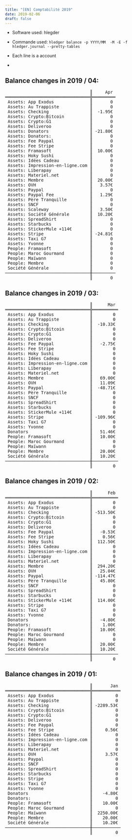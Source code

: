 ```yaml
---
title: "[EN] Comptabilité 2019"
date: 2019-02-06
draft: false
---
```


* Software used: hlegder
* Commande used: `hledger balance -p YYYY/MM  -M -E -f hledger.journal --pretty-tables`

* Each line is a account
*
## Balance changes in 2019 / 04:
<pre>
                                 ║     Apr 
═════════════════════════════════╬═════════
 Assets: App Exodus              ║       0 
 Assets: Au Trappiste            ║       0 
 Assets: Checking                ║  -1.95€ 
 Assets: Crypto:Bitcoin          ║       0 
 Assets: Crypto:Ğ1               ║       0 
 Assets: Deliveroo               ║       0 
 Assets: Donators                ║ -21.80€ 
 Assets: Donators:               ║       0 
 Assets: Fee Paypal              ║       0 
 Assets: Fee Stripe              ║       0 
 Assets: Framasoft               ║  10.00€ 
 Assets: Hoky Sushi              ║       0 
 Assets: Idées Cadeau            ║       0 
 Assets: Impression-en-ligne.com ║       0 
 Assets: Liberapay               ║       0 
 Assets: Materiel.net            ║       0 
 Assets: Membre                  ║  20.00€ 
 Assets: OVH                     ║   3.57€ 
 Assets: Paypal                  ║       0 
 Assets: Paypal Fee              ║   1.29€ 
 Assets: Père Tranquille         ║       0 
 Assets: SNCF                    ║       0 
 Assets: Scaleway                ║   3.50€ 
 Assets: Société Générale        ║  10.20€ 
 Assets: SpreadShirt             ║       0 
 Assets: Starbucks               ║       0 
 Assets: StickerMule +114€       ║       0 
 Assets: Stripe                  ║ -24.81€ 
 Assets: Taxi G7                 ║       0 
 Assets: Yvonne                  ║       0 
 People: Framasoft               ║       0 
 People: Maroc Gourmand          ║       0 
 People: Maïwann                 ║       0 
 People: Membre                  ║       0 
 Société Générale                ║       0 
─────────────────────────────────╫─────────
                                 ║       0 </pre>

## Balance changes in 2019 / 03:
<pre>
                                 ║      Mar 
═════════════════════════════════╬══════════
 Assets: App Exodus              ║        0 
 Assets: Au Trappiste            ║        0 
 Assets: Checking                ║  -10.33€ 
 Assets: Crypto:Bitcoin          ║        0 
 Assets: Crypto:Ğ1               ║        0 
 Assets: Deliveroo               ║        0 
 Assets: Fee Paypal              ║   -2.75€ 
 Assets: Fee Stripe              ║        0 
 Assets: Hoky Sushi              ║        0 
 Assets: Idées Cadeau            ║        0 
 Assets: Impression-en-ligne.com ║        0 
 Assets: Liberapay               ║        0 
 Assets: Materiel.net            ║        0 
 Assets: Membre                  ║   69.00€ 
 Assets: OVH                     ║   11.09€ 
 Assets: Paypal                  ║  -48.71€ 
 Assets: Père Tranquille         ║        0 
 Assets: SNCF                    ║        0 
 Assets: SpreadShirt             ║        0 
 Assets: Starbucks               ║        0 
 Assets: StickerMule +114€       ║        0 
 Assets: Stripe                  ║ -109.96€ 
 Assets: Taxi G7                 ║        0 
 Assets: Yvonne                  ║        0 
 Donators                        ║   51.46€ 
 People: Framasoft               ║   10.00€ 
 People: Maroc Gourmand          ║        0 
 People: Maïwann                 ║        0 
 People: Membre                  ║   20.00€ 
 Société Générale                ║   10.20€ 
─────────────────────────────────╫──────────
                                 ║        0</pre>
## Balance changes in 2019 / 02:
<pre>
                                 ║      Feb
═════════════════════════════════╬══════════
 Assets: App Exodus              ║        0
 Assets: Au Trappiste            ║        0
 Assets: Checking                ║ -513.50€
 Assets: Crypto:Bitcoin          ║        0
 Assets: Crypto:Ğ1               ║        0
 Assets: Deliveroo               ║        0
 Assets: Fee Paypal              ║   -0.53€
 Assets: Fee Stripe              ║    0.56€
 Assets: Hoky Sushi              ║  112.50€
 Assets: Idées Cadeau            ║        0
 Assets: Impression-en-ligne.com ║        0
 Assets: Liberapay               ║        0
 Assets: Materiel.net            ║        0
 Assets: Membre                  ║  294.20€
 Assets: OVH                     ║   25.04€
 Assets: Paypal                  ║ -114.47€
 Assets: Père Tranquille         ║   45.80€
 Assets: SNCF                    ║        0
 Assets: SpreadShirt             ║        0
 Assets: Starbucks               ║        0
 Assets: StickerMule +114€       ║  114.00€
 Assets: Stripe                  ║        0
 Assets: Taxi G7                 ║        0
 Assets: Yvonne                  ║        0
 Donators                        ║   -4.80€
 Donators:                       ║    1.00€
 People: Framasoft               ║   10.00€
 People: Maroc Gourmand          ║        0
 People: Maïwann                 ║        0
 People: Membre                  ║   20.00€
 Société Générale                ║   10.20€
─────────────────────────────────╫──────────
                                 ║        0 </pre>

## Balance changes in 2019 / 01:
<pre>
                                 ║       Jan
═════════════════════════════════╬═══════════
 Assets: App Exodus              ║         0
 Assets: Au Trappiste            ║         0
 Assets: Checking                ║ -2289.53€
 Assets: Crypto:Bitcoin          ║         0
 Assets: Crypto:Ğ1               ║         0
 Assets: Deliveroo               ║         0
 Assets: Fee Paypal              ║         0
 Assets: Fee Stripe              ║     0.56€
 Assets: Idées Cadeau            ║         0
 Assets: Impression-en-ligne.com ║         0
 Assets: Liberapay               ║         0
 Assets: Materiel.net            ║         0
 Assets: OVH                     ║     3.57€
 Assets: Paypal                  ║         0
 Assets: SNCF                    ║         0
 Assets: SpreadShirt             ║         0
 Assets: Starbucks               ║         0
 Assets: Stripe                  ║         0
 Assets: Taxi G7                 ║         0
 Assets: Yvonne                  ║         0
 Donators                        ║    -4.80€
 Donators:                       ║         0
 People: Framasoft               ║    10.00€
 People: Maroc Gourmand          ║         0
 People: Maïwann                 ║  2250.00€
 People: Membre                  ║    20.00€
 Société Générale                ║    10.20€
─────────────────────────────────╫───────────
                                 ║         0 </pre>
